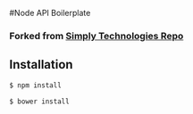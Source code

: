 #Node API Boilerplate

### Forked from [Simply Technologies Repo](https://github.com/SimplyTechnologies/node-api-boilerplate)

## Installation

```bash
$ npm install
```

```bash
$ bower install
```